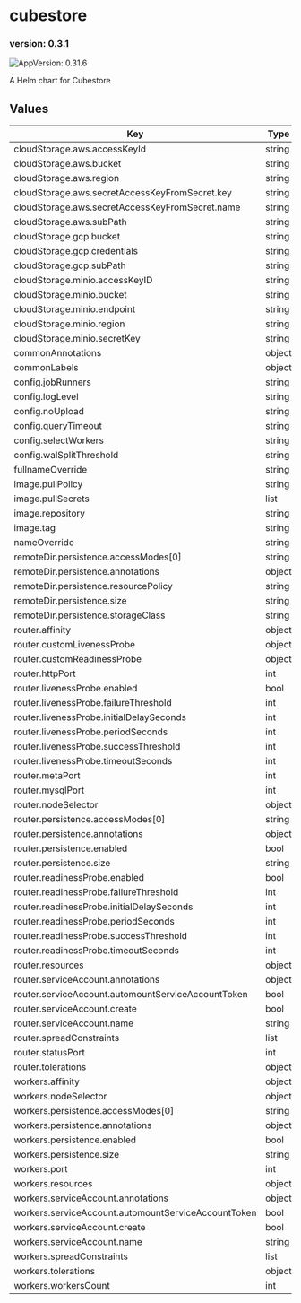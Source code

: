 # cubestore

### version: 0.3.1<!-- x-release-please-version -->

![AppVersion: 0.31.6](https://img.shields.io/badge/AppVersion-0.31.6-informational?style=flat-square)

A Helm chart for Cubestore

## Values

| Key | Type | Default | Description |
|-----|------|---------|-------------|
| cloudStorage.aws.accessKeyId | string | `nil` |  |
| cloudStorage.aws.bucket | string | `nil` |  |
| cloudStorage.aws.region | string | `nil` |  |
| cloudStorage.aws.secretAccessKeyFromSecret.key | string | `nil` |  |
| cloudStorage.aws.secretAccessKeyFromSecret.name | string | `nil` |  |
| cloudStorage.aws.subPath | string | `nil` |  |
| cloudStorage.gcp.bucket | string | `nil` |  |
| cloudStorage.gcp.credentials | string | `nil` |  |
| cloudStorage.gcp.subPath | string | `nil` |  |
| cloudStorage.minio.accessKeyID | string | `nil` |  |
| cloudStorage.minio.bucket | string | `nil` |  |
| cloudStorage.minio.endpoint | string | `nil` |  |
| cloudStorage.minio.region | string | `nil` |  |
| cloudStorage.minio.secretKey | string | `nil` |  |
| commonAnnotations | object | `{}` |  |
| commonLabels | object | `{}` |  |
| config.jobRunners | string | `nil` |  |
| config.logLevel | string | `"error"` |  |
| config.noUpload | string | `nil` |  |
| config.queryTimeout | string | `nil` |  |
| config.selectWorkers | string | `nil` |  |
| config.walSplitThreshold | string | `nil` |  |
| fullnameOverride | string | `""` |  |
| image.pullPolicy | string | `"IfNotPresent"` |  |
| image.pullSecrets | list | `[]` |  |
| image.repository | string | `"cubejs/cubestore"` |  |
| image.tag | string | `nil` |  |
| nameOverride | string | `""` |  |
| remoteDir.persistence.accessModes[0] | string | `"ReadWriteOnce"` |  |
| remoteDir.persistence.annotations | object | `{}` |  |
| remoteDir.persistence.resourcePolicy | string | `"keep"` |  |
| remoteDir.persistence.size | string | `"10Gi"` |  |
| remoteDir.persistence.storageClass | string | `nil` |  |
| router.affinity | object | `{}` |  |
| router.customLivenessProbe | object | `{}` |  |
| router.customReadinessProbe | object | `{}` |  |
| router.httpPort | int | `3030` |  |
| router.livenessProbe.enabled | bool | `true` |  |
| router.livenessProbe.failureThreshold | int | `3` |  |
| router.livenessProbe.initialDelaySeconds | int | `10` |  |
| router.livenessProbe.periodSeconds | int | `30` |  |
| router.livenessProbe.successThreshold | int | `1` |  |
| router.livenessProbe.timeoutSeconds | int | `3` |  |
| router.metaPort | int | `9999` |  |
| router.mysqlPort | int | `3306` |  |
| router.nodeSelector | object | `{}` |  |
| router.persistence.accessModes[0] | string | `"ReadWriteOnce"` |  |
| router.persistence.annotations | object | `{}` |  |
| router.persistence.enabled | bool | `false` |  |
| router.persistence.size | string | `"10Gi"` |  |
| router.readinessProbe.enabled | bool | `true` |  |
| router.readinessProbe.failureThreshold | int | `3` |  |
| router.readinessProbe.initialDelaySeconds | int | `10` |  |
| router.readinessProbe.periodSeconds | int | `30` |  |
| router.readinessProbe.successThreshold | int | `1` |  |
| router.readinessProbe.timeoutSeconds | int | `3` |  |
| router.resources | object | `{}` |  |
| router.serviceAccount.annotations | object | `{}` |  |
| router.serviceAccount.automountServiceAccountToken | bool | `true` |  |
| router.serviceAccount.create | bool | `false` |  |
| router.serviceAccount.name | string | `""` |  |
| router.spreadConstraints | list | `[]` |  |
| router.statusPort | int | `3031` |  |
| router.tolerations | object | `{}` |  |
| workers.affinity | object | `{}` |  |
| workers.nodeSelector | object | `{}` |  |
| workers.persistence.accessModes[0] | string | `"ReadWriteOnce"` |  |
| workers.persistence.annotations | object | `{}` |  |
| workers.persistence.enabled | bool | `false` |  |
| workers.persistence.size | string | `"10Gi"` |  |
| workers.port | int | `9001` |  |
| workers.resources | object | `{}` |  |
| workers.serviceAccount.annotations | object | `{}` |  |
| workers.serviceAccount.automountServiceAccountToken | bool | `true` |  |
| workers.serviceAccount.create | bool | `false` |  |
| workers.serviceAccount.name | string | `""` |  |
| workers.spreadConstraints | list | `[]` |  |
| workers.tolerations | object | `{}` |  |
| workers.workersCount | int | `1` |  |


